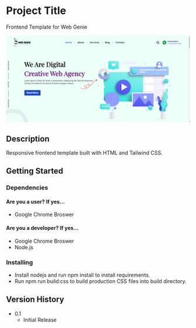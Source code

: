 # Project Title

Frontend Template for Web Genie

![web-genie](https://github.com/softlover1026/Web-Genie/blob/main/assets/imgs/Screenshot.png)

## Description

Responsive frontend template built with HTML and Tailwind CSS.

## Getting Started

### Dependencies

#### Are you a user? If yes...

* Google Chrome Broswer

#### Are you a developer? If yes...

* Google Chrome Broswer
* Node.js

### Installing

* Install nodejs and run npm install to install requirements.
* Run npm run build:css to build production CSS files into build directory.

## Version History

* 0.1
    * Initial Release